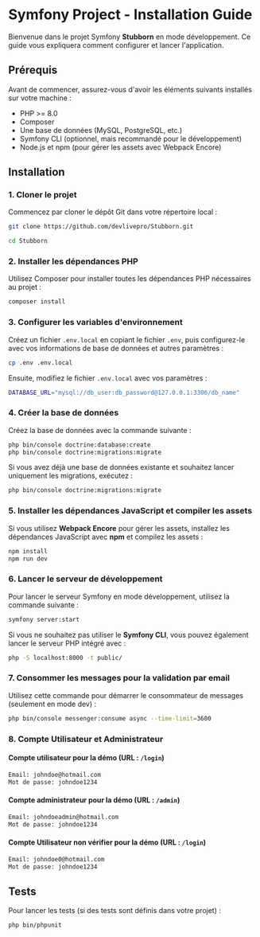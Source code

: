 
# Symfony Project - Installation Guide

Bienvenue dans le projet Symfony **Stubborn** en mode développement. Ce guide vous expliquera comment configurer et lancer l'application.

## Prérequis

Avant de commencer, assurez-vous d'avoir les éléments suivants installés sur votre machine :

- PHP >= 8.0
- Composer
- Une base de données (MySQL, PostgreSQL, etc.)
- Symfony CLI (optionnel, mais recommandé pour le développement)
- Node.js et npm (pour gérer les assets avec Webpack Encore)

## Installation

### 1. Cloner le projet

Commencez par cloner le dépôt Git dans votre répertoire local :

```bash
git clone https://github.com/devlivepro/Stubborn.git
```

```bash
cd Stubborn
```


### 2. Installer les dépendances PHP

Utilisez Composer pour installer toutes les dépendances PHP nécessaires au projet :

```bash
composer install
```

### 3. Configurer les variables d'environnement

Créez un fichier `.env.local` en copiant le fichier `.env`, puis configurez-le avec vos informations de base de données et autres paramètres :

```bash
cp .env .env.local
```

Ensuite, modifiez le fichier `.env.local` avec vos paramètres :

```bash
DATABASE_URL="mysql://db_user:db_password@127.0.0.1:3306/db_name"
```

### 4. Créer la base de données

Créez la base de données avec la commande suivante :

```bash
php bin/console doctrine:database:create
php bin/console doctrine:migrations:migrate
```

Si vous avez déjà une base de données existante et souhaitez lancer uniquement les migrations, exécutez :

```bash
php bin/console doctrine:migrations:migrate
```

### 5. Installer les dépendances JavaScript et compiler les assets

Si vous utilisez **Webpack Encore** pour gérer les assets, installez les dépendances JavaScript avec **npm** et compilez les assets :

```bash
npm install
npm run dev
```

### 6. Lancer le serveur de développement

Pour lancer le serveur Symfony en mode développement, utilisez la commande suivante :

```bash
symfony server:start
```

Si vous ne souhaitez pas utiliser le **Symfony CLI**, vous pouvez également lancer le serveur PHP intégré avec :

```bash
php -S localhost:8000 -t public/
```

### 7. Consommer les messages pour la validation par email

Utilisez cette commande pour démarrer le consommateur de messages (seulement en mode dev) :

```bash
php bin/console messenger:consume async --time-limit=3600
```

### 8. Compte Utilisateur et Administrateur

#### Compte utilisateur pour la démo (URL : `/login`)

```bash
Email: johndoe@hotmail.com
Mot de passe: johndoe1234
```

#### Compte administrateur pour la démo (URL : `/admin`)

```bash
Email: johndoeadmin@hotmail.com
Mot de passe: johndoe1234
```

#### Compte Utilisateur non vérifier pour la démo (URL : `/login`)

```bash
Email: johndoe0@hotmail.com
Mot de passe: johndoe1234
```

## Tests

Pour lancer les tests (si des tests sont définis dans votre projet) :

```bash
php bin/phpunit
```